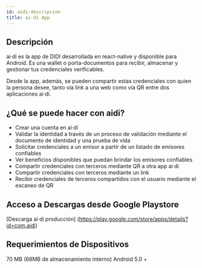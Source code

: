 ```yaml
---
id: aidi-descripcion
title: ai·di App
---
```


## Descripción
ai·di es la app de DIDI desarrollada en react-native y disponible para Android. Es una wallet o porta-documentos para recibir, almacenar y gestionar tus credenciales verificables.

Desde la app, además, se pueden compartir estas credenciales con quien la persona desee, tanto vía link a una web como vía QR entre dos aplicaciones ai·di.

## ¿Qué se puede hacer con aidi?
* Crear una cuenta en ai·di
* Validar la identidad a través de un proceso de validación mediante el documento de identidad y una prueba de vida
* Solicitar credenciales a un emisor a partir de un listado de emisores confiables
* Ver beneficios disponibles que puedan brindar los emisores confiables
* Compartir credenciales con terceros mediante QR a otra app ai·di
* Compartir credenciales con terceros mediante un link
* Recibir credenciales de terceros compartidos con el usuario mediante el escaneo de QR


## Acceso a Descargas desde Google Playstore
[Descarga ai·di producción] (https://play.google.com/store/apps/details?id=com.aidi)



## Requerimientos de Dispositivos
70 MB (68MB de almacenamiento interno)
Android 5.0 +